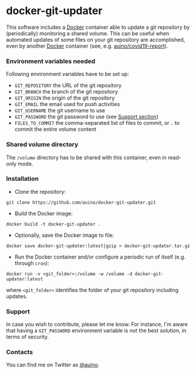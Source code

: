 # docker-git-updater

This software includes a [Docker](https://www.docker.com) container able to update a git repository by (periodically) monitoring a shared volume.
This can be useful when automated updates of some files on your git repository are accomplished, even by another [Docker](https://www.docker.com) container (see, e.g. [auino/covid19-report](https://github.com/auino/covid19-report)).

### Environment variables needed ###

Following environment variables have to be set up:
* `GIT_REPOSITORY` the URL of the git repository
* `GIT_BRANCH` the branch of the git repository
* `GIT_ORIGIN` the origin of the git repository
* `GIT_EMAIL` the email used for push activities
* `GIT_USERNAME` the git username to use
* `GIT_PASSWORD` the git password to use (see [Support section](https://github.com/auino/docker-git-updater#support))
* `FILES_TO_COMMIT` the comma-separated list of files to commit, or `.` to commit the entire volume content

### Shared volume directory ###

The `/volume` directory has to be shared with this container, even in read-only mode.

### Installation ###

* Clone the repository:
```
git clone https://github.com/auino/docker-git-updater.git
```
* Build the Docker image:
```
docker build -t docker-git-updater .
```
* Optionally, save the Docker image to file:
```
docker save docker-git-updater:latest|gzip > docker-git-updater.tar.gz
```
* Run the Docker container and/or configure a periodic run of itself (e.g. through `cron`):
```
docker run -v <git_folder>:/volume -w /volume -d docker-git-updater:latest
```
where `<git_folder>` identifies the folder of your git repository including updates.

### Support ###

In case you wish to contribute, please let me know.
For instance, I'm aware that having a `GIT_PASSWORD` environment variable is not the best solution, in terms of security.

### Contacts ###

You can find me on Twitter as [@auino](https://twitter.com/auino).
